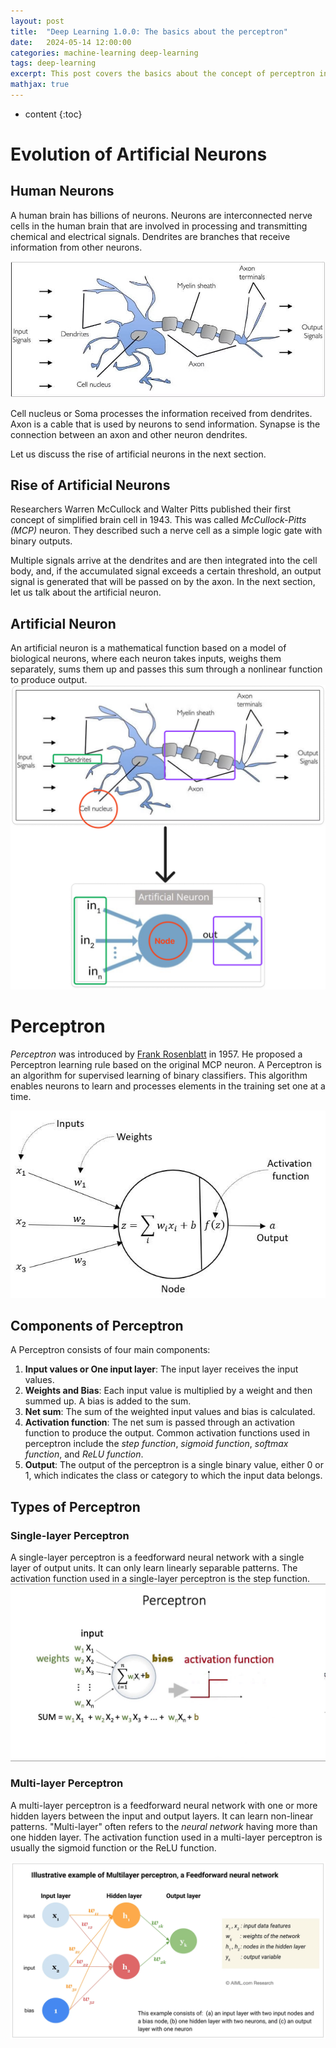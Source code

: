 ```yaml
---
layout: post
title:  "Deep Learning 1.0.0: The basics about the perceptron"
date:   2024-05-14 12:00:00
categories: machine-learning deep-learning
tags: deep-learning
excerpt: This post covers the basics about the concept of perceptron in deep learning.
mathjax: true
---
```


* content
{:toc}


# Evolution of Artificial Neurons

## Human Neurons
A human brain has billions of neurons. Neurons are interconnected nerve cells in the human brain that are involved in processing and transmitting chemical and electrical signals. Dendrites are branches that receive information from other neurons.

![Biological-Neuron](/assets/images/deep_learning/100/human-neurons.png)

Cell nucleus or Soma processes the information received from dendrites. Axon is a cable that is used by neurons to send information. Synapse is the connection between an axon and other neuron dendrites.

Let us discuss the rise of artificial neurons in the next section.

## Rise of Artificial Neurons
Researchers Warren McCullock and Walter Pitts published their first concept of simplified brain cell in 1943. This was called *McCullock-Pitts (MCP)* neuron. They described such a nerve cell as a simple logic gate with binary outputs.

Multiple signals arrive at the dendrites and are then integrated into the cell body, and, if the accumulated signal exceeds a certain threshold, an output signal is generated that will be passed on by the axon. In the next section, let us talk about the artificial neuron.


## Artificial Neuron

An artificial neuron is a mathematical function based on a model of biological neurons, where each neuron takes inputs, weighs them separately, sums them up and passes this sum through a nonlinear function to produce output.
![Artificial-Neuron](/assets/images/deep_learning/100/evolution.png)

# Perceptron
*Perceptron* was introduced by [Frank Rosenblatt](https://en.wikipedia.org/wiki/Frank_Rosenblatt) in 1957. He proposed a Perceptron learning rule based on the original MCP neuron. 
A Perceptron is an algorithm for supervised learning of binary classifiers. This algorithm enables neurons to learn and processes elements in the training set one at a time.

![Perceptron](/assets/images/deep_learning/100/perceptron.png)

## Components of Perceptron
A Perceptron consists of four main components:
1. **Input values or One input layer**: The input layer receives the input values.
2. **Weights and Bias**: Each input value is multiplied by a weight and then summed up. A bias is added to the sum.
3. **Net sum**: The sum of the weighted input values and bias is calculated.
4. **Activation function**: The net sum is passed through an activation function to produce the output.  Common activation functions used in perceptron include the *step function*, *sigmoid function*, *softmax function*, and *ReLU function*.
5. **Output**: The output of the perceptron is a single binary value, either 0 or 1, which indicates the class or category to which the input data belongs.

## Types of Perceptron

### Single-layer Perceptron 
A single-layer perceptron is a feedforward neural network with a single layer of output units. It can only learn linearly separable patterns. The activation function used in a single-layer perceptron is the step function.
![single-layer-perceptron](/assets/images/deep_learning/100/single-layer-perceptron.png)

### Multi-layer Perceptron
A multi-layer perceptron is a feedforward neural network with one or more hidden layers between the input and output layers. It can learn non-linear patterns. "Multi-layer" often refers to the *neural network* having more than one hidden layer. The activation function used in a multi-layer perceptron is usually the sigmoid function or the ReLU function.

![multi-layer-perceptron](/assets/images/deep_learning/100/multilayer-perceptron.png)